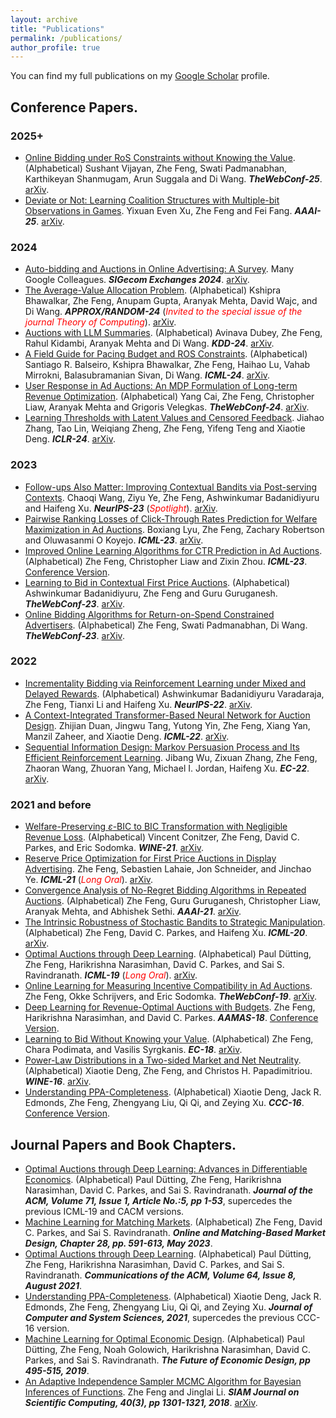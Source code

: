 ```yaml
---
layout: archive
title: "Publications"
permalink: /publications/
author_profile: true
---
```



You can find my full publications on my [Google Scholar](https://scholar.google.com/citations?user=17CrETAAAAAJ&hl=en) profile.

## Conference Papers.

### 2025+

* [Online Bidding under RoS Constraints without Knowing the Value](https://dl.acm.org/doi/pdf/10.1145/3696410.3714734). (Alphabetical) Sushant Vijayan, Zhe Feng, Swati Padmanabhan, Karthikeyan Shanmugam, Arun Suggala and Di Wang. ***TheWebConf-25***. [arXiv](https://arxiv.org/pdf/2503.03195).
* [Deviate or Not: Learning Coalition Structures with Multiple-bit Observations in Games](https://ojs.aaai.org/index.php/AAAI/article/view/33553/35708). Yixuan Even Xu, Zhe Feng and Fei Fang. ***AAAI-25***. [arXiv](https://arxiv.org/pdf/2412.10636).


### 2024
* [Auto-bidding and Auctions in Online Advertising: A Survey](https://www.sigecom.org/exchanges/volume_22/1/AGGARWAL.pdf). Many Google Colleagues. ***SIGecom Exchanges 2024***. [arXiv](https://arxiv.org/pdf/2408.07685).
* [The Average-Value Allocation Problem](https://drops.dagstuhl.de/storage/00lipics/lipics-vol317-approx-random2024/LIPIcs.APPROX-RANDOM.2024.13/LIPIcs.APPROX-RANDOM.2024.13.pdf). (Alphabetical) Kshipra Bhawalkar, Zhe Feng, Anupam Gupta, Aranyak Mehta, David Wajc, and Di Wang. ***APPROX/RANDOM-24*** (<span style="color:red">*Invited to the special issue of the journal Theory of Computing*</span>). [arXiv](https://arxiv.org/pdf/2407.10401).
* [Auctions with LLM Summaries](https://dl.acm.org/doi/10.1145/3637528.3672022). (Alphabetical) Avinava Dubey, Zhe Feng, Rahul Kidambi, Aranyak Mehta and Di Wang. ***KDD-24***. [arXiv](https://arxiv.org/pdf/2404.08126).
* [A Field Guide for Pacing Budget and ROS Constraints](https://dl.acm.org/doi/10.5555/3692070.3692175). (Alphabetical) Santiago R. Balseiro, Kshipra Bhawalkar, Zhe Feng, Haihao Lu, Vahab Mirrokni, Balasubramanian Sivan, Di Wang. ***ICML-24***. [arXiv](https://arxiv.org/pdf/2302.08530).
* [User Response in Ad Auctions: An MDP Formulation of Long-term Revenue Optimization](https://dl.acm.org/doi/10.1145/3589334.3645495). (Alphabetical) Yang Cai, Zhe Feng, Christopher Liaw, Aranyak Mehta and Grigoris Velegkas. ***TheWebConf-24***. [arXiv](https://arxiv.org/pdf/2302.08108.pdf).
* [Learning Thresholds with Latent Values and Censored Feedback](https://openreview.net/pdf?id=qaKRfobbTg). Jiahao Zhang, Tao Lin, Weiqiang Zheng, Zhe Feng, Yifeng Teng and Xiaotie Deng. ***ICLR-24***. [arXiv](https://arxiv.org/pdf/2312.04653.pdf).

### 2023
* [Follow-ups Also Matter: Improving Contextual Bandits via Post-serving Contexts](https://openreview.net/pdf?id=oaCDiKoJ2w). Chaoqi Wang, Ziyu Ye, Zhe Feng, Ashwinkumar Badanidiyuru and Haifeng Xu. ***NeurIPS-23*** (<span style="color:red">*Spotlight*</span>). [arXiv](https://arxiv.org/pdf/2309.13896.pdf).
* [Pairwise Ranking Losses of Click-Through Rates Prediction for Welfare Maximization in Ad Auctions](https://proceedings.mlr.press/v202/lyu23b/lyu23b.pdf). Boxiang Lyu, Zhe Feng, Zachary Robertson and Oluwasanmi O Koyejo. ***ICML-23***. [arXiv](https://arxiv.org/pdf/2306.01799.pdf).
* [Improved Online Learning Algorithms for CTR Prediction in Ad Auctions](https://proceedings.mlr.press/v202/feng23b/feng23b.pdf). (Alphabetical) Zhe Feng, Christopher Liaw and Zixin Zhou. ***ICML-23***. [Conference Version](https://proceedings.mlr.press/v202/feng23b/feng23b.pdf).
* [Learning to Bid in Contextual First Price Auctions](https://dl.acm.org/doi/abs/10.1145/3543507.3583427). (Alphabetical) Ashwinkumar Badanidiyuru, Zhe Feng and Guru Guruganesh. ***TheWebConf-23***. [arXiv](https://arxiv.org/pdf/2109.03173.pdf).
* [Online Bidding Algorithms for Return-on-Spend Constrained Advertisers](https://dl.acm.org/doi/abs/10.1145/3543507.3583491). (Alphabetical) Zhe Feng, Swati Padmanabhan, Di Wang. ***TheWebConf-23***. [arXiv](https://arxiv.org/pdf/2208.13713.pdf).

### 2022
* [Incrementality Bidding via Reinforcement Learning under Mixed and Delayed Rewards](https://openreview.net/pdf?id=Haj8_Rwqq_H). (Alphabetical) Ashwinkumar Badanidiyuru Varadaraja, Zhe Feng, Tianxi Li and Haifeng Xu. ***NeurIPS-22***. [arXiv](https://arxiv.org/pdf/2206.01293.pdf).
* [A Context-Integrated Transformer-Based Neural Network for Auction Design](https://proceedings.mlr.press/v162/duan22a.html). Zhijian Duan, Jingwu Tang, Yutong Yin, Zhe Feng, Xiang Yan, Manzil Zaheer, and Xiaotie Deng. ***ICML-22***. [arXiv](https://arxiv.org/pdf/2201.12489.pdf).
* [Sequential Information Design: Markov Persuasion Process and Its Efficient Reinforcement Learning](https://dl.acm.org/doi/10.1145/3490486.3538313). Jibang Wu, Zixuan Zhang, Zhe Feng, Zhaoran Wang, Zhuoran Yang, Michael I. Jordan, Haifeng Xu. ***EC-22***. [arXiv](https://arxiv.org/pdf/2202.10678.pdf).

### 2021 and before
* [Welfare-Preserving $\varepsilon$-BIC to BIC Transformation with Negligible Revenue Loss](https://link.springer.com/chapter/10.1007/978-3-030-94676-0_5). (Alphabetical) Vincent Conitzer, Zhe Feng, David C. Parkes, and Eric Sodomka. ***WINE-21***. [arXiv](https://arxiv.org/pdf/2007.09579.pdf).
* [Reserve Price Optimization for First Price Auctions in Display Advertising](https://proceedings.mlr.press/v139/feng21b.html). Zhe Feng, Sebastien Lahaie, Jon Schneider, and Jinchao Ye. ***ICML-21*** (<span style="color:red">*Long Oral*</span>). [arXiv](https://arxiv.org/pdf/2006.06519.pdf).
* [Convergence Analysis of No-Regret Bidding Algorithms in Repeated Auctions](https://ojs.aaai.org/index.php/AAAI/article/view/16680). (Alphabetical) Zhe Feng, Guru Guruganesh, Christopher Liaw, Aranyak Mehta, and Abhishek Sethi. ***AAAI-21***. [arXiv](https://arxiv.org/pdf/2009.06136.pdf). 
* [The Intrinsic Robustness of Stochastic Bandits to Strategic Manipulation](https://proceedings.mlr.press/v119/feng20c.html). (Alphabetical) Zhe Feng, David C. Parkes, and Haifeng Xu. ***ICML-20***. [arXiv](https://arxiv.org/pdf/1906.01528.pdf).
* [Optimal Auctions through Deep Learning](https://proceedings.mlr.press/v97/duetting19a.html). (Alphabetical) Paul Dütting, Zhe Feng, Harikrishna Narasimhan, David C. Parkes, and Sai S. Ravindranath. ***ICML-19*** (<span style="color:red">*Long Oral*</span>). [arXiv](https://arxiv.org/pdf/1706.03459.pdf).
* [Online Learning for Measuring Incentive Compatibility in Ad Auctions](https://dl.acm.org/doi/10.1145/3308558.3313674). Zhe Feng, Okke Schrijvers, and Eric Sodomka. ***TheWebConf-19***. [arXiv](https://arxiv.org/pdf/1901.06808.pdf).
* [Deep Learning for Revenue-Optimal Auctions with Budgets](). Zhe Feng, Harikrishna Narasimhan, and David C. Parkes. ***AAMAS-18***. [Conference Version](https://ifaamas.org/Proceedings/aamas2018/pdfs/p354.pdf).
* [Learning to Bid Without Knowing your Value](https://dl.acm.org/doi/10.1145/3219166.3219208). (Alphabetical) Zhe Feng, Chara Podimata, and Vasilis Syrgkanis. ***EC-18***. [arXiv](https://arxiv.org/pdf/1711.01333.pdf).
* [Power-Law Distributions in a Two-sided Market and Net Neutrality](). (Alphabetical) Xiaotie Deng, Zhe Feng, and Christos H. Papadimitriou. ***WINE-16***. [arXiv](https://arxiv.org/pdf/1610.04809.pdf).
* [Understanding PPA-Completeness](https://www.sciencedirect.com/science/article/abs/pii/S0022000020300726). (Alphabetical) Xiaotie Deng, Jack R. Edmonds, Zhe Feng, Zhengyang Liu, Qi Qi, and Zeying Xu. ***CCC-16***. [Conference Version](https://drops.dagstuhl.de/opus/volltexte/2016/5831/pdf/10.pdf).

## Journal Papers and Book Chapters.

* [Optimal Auctions through Deep Learning: Advances in Differentiable Economics](https://dl.acm.org/doi/abs/10.1145/3630749). (Alphabetical) Paul Dütting, Zhe Feng, Harikrishna Narasimhan, David C. Parkes, and Sai S. Ravindranath. ***Journal of the ACM, Volume 71, Issue 1, Article No.:5, pp 1-53***, supercedes the previous ICML-19 and CACM versions.
* [Machine Learning for Matching Markets](https://www.cambridge.org/core/books/abs/online-and-matchingbased-market-design/machine-learning-for-matching-markets/3765477B00949BCD497A97F2EBE934A9). (Alphabetical) Zhe Feng, David C. Parkes, and Sai S. Ravindranath. ***Online and Matching-Based Market Design, Chapter 28, pp. 591-613, May 2023***.
* [Optimal Auctions through Deep Learning](https://dl.acm.org/doi/10.1145/3470442). (Alphabetical) Paul Dütting, Zhe Feng, Harikrishna Narasimhan, David C. Parkes, and Sai S. Ravindranath. ***Communications of the ACM, Volume 64, Issue 8, August 2021***.
* [Understanding PPA-Completeness](https://www.sciencedirect.com/science/article/abs/pii/S0022000020300726). (Alphabetical) Xiaotie Deng, Jack R. Edmonds, Zhe Feng, Zhengyang Liu, Qi Qi, and Zeying Xu. ***Journal of Computer and System Sciences, 2021***, supercedes the previous CCC-16 version.
* [Machine Learning for Optimal Economic Design](https://link.springer.com/chapter/10.1007/978-3-030-18050-8_70). (Alphabetical) Paul Dütting, Zhe Feng, Noah Golowich, Harikrishna Narasimhan, David C. Parkes, and Sai S. Ravindranath. ***The Future of Economic Design, pp 495-515, 2019***.
* [An Adaptive Independence Sampler MCMC Algorithm for Bayesian Inferences of Functions](https://epubs.siam.org/doi/abs/10.1137/15M1021751?af=R&). Zhe Feng and Jinglai Li. ***SIAM Journal on Scientific Computing, 40(3), pp 1301-1321, 2018***. [arXiv](https://arxiv.org/pdf/1508.03283v2.pdf).
